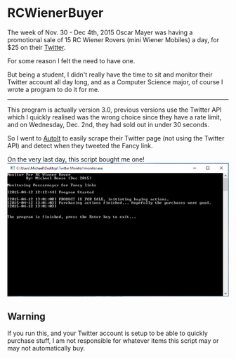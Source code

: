 # RCWienerBuyer
The week of Nov. 30 - Dec 4th, 2015 Oscar Mayer was having a promotional sale of 15 RC Wiener Rovers (mini Wiener Mobiles) a day, for $25 on their [Twitter](https://twitter.com/oscarmayer).

For some reason I felt the need to have one.

But being a student, I didn't really have the time to sit and monitor their Twitter account all day long, and as a Computer Science major, of course I wrote a program to do it for me.

---
This program is actually version 3.0, previous versions use the Twitter API which I quickly realised was the wrong choice since they have a rate limit, and on Wednesday, Dec. 2nd, they had sold out in under 30 seconds. 

So I went to [AutoIt](https://www.autoitscript.com/site/autoit/) to easily scrape their Twitter page (not using the Twitter API) and detect when they tweeted the Fancy link.

On the very last day, this script bought me one! 
![Console Output on December 4th](https://raw.githubusercontent.com/mwrouse/RCWienerBuyer/master/result.png)

## Warning
If you run this, and your Twitter account is setup to be able to quickly purchase stuff, I am not responsible for whatever items this script may or may not automatically buy.
